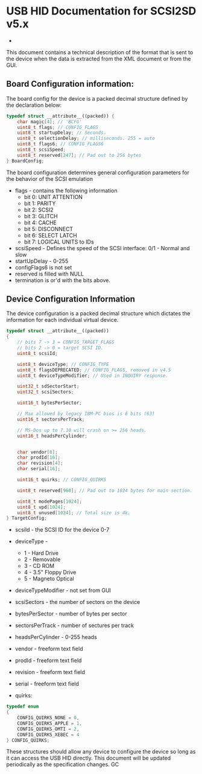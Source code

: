 # USB HID Documentation for SCSI2SD v5.x
-

This document contains a technical description of the format that is sent to the device when the data is extracted from the XML document or from the GUI.

## Board Configuration information:
The board config for the device is a packed decimal structure defined by the declaration below:

```C++
typedef struct __attribute__((packed)) {
	char magic[4]; // 'BCFG'
	uint8_t flags; // CONFIG_FLAGS
	uint8_t startupDelay; // Seconds.
	uint8_t selectionDelay; // milliseconds. 255 = auto
	uint8_t flags6; // CONFIG_FLAGS6
	uint8_t scsiSpeed;
	uint8_t reserved[247]; // Pad out to 256 bytes
} BoardConfig;
```

The board configuration determines general configuration parameters for the behavior of the SCSI emulation

* flags - contains the following information
	* bit 0: UNIT ATTENTION
	* bit 1: PARITY
	* bit 2: SCSI2
	* bit 3: GLITCH
	* bit 4: CACHE
	* bit 5: DISCONNECT
	* bit 6: SELECT LATCH
	* bit 7: LOGICAL UNITS to IDs
* scsiSpeed - Defines the speed of the SCSI interface: 0/1 - Normal and slow
* startUpDelay - 0-255
* configFlags6 is not set
* reserved is filled with NULL
* termination is or'd with the bits above.

## Device Configuration Information
The device configuration is a packed decimal structure which dictates the information for each individual virtual device.

```C++
typedef struct __attribute__((packed))
{
	// bits 7 -> 3 = CONFIG_TARGET_FLAGS
	// bits 2 -> 0 = target SCSI ID.
	uint8_t scsiId;

	uint8_t deviceType; // CONFIG_TYPE
	uint8_t flagsDEPRECATED; // CONFIG_FLAGS, removed in v4.5
	uint8_t deviceTypeModifier; // Used in INQUIRY response.

	uint32_t sdSectorStart;
	uint32_t scsiSectors;

	uint16_t bytesPerSector;

	// Max allowed by legacy IBM-PC bios is 6 bits (63)
	uint16_t sectorsPerTrack;

	// MS-Dos up to 7.10 will crash on >= 256 heads.
	uint16_t headsPerCylinder;


	char vendor[8];
	char prodId[16];
	char revision[4];
	char serial[16];

	uint16_t quirks; // CONFIG_QUIRKS

	uint8_t reserved[960]; // Pad out to 1024 bytes for main section.

	uint8_t modePages[1024];
	uint8_t vpd[1024];
	uint8_t unused[1024]; // Total size is 4k.
} TargetConfig;
```

* scsiId - the SCSI ID for the device 0-7
* deviceType - 
	* 1 - Hard Drive
	* 2 - Removable
	* 3 - CD ROM
	* 4 - 3.5" Floppy Drive
	* 5 - Magneto Optical
* deviceTypeModifier - not set from GUI
* scsiSectors - the number of sectors on the device
* bytesPerSector - number of bytes per sector
* sectorsPerTrack - number of sectures per track
* headsPerCylinder - 0-255 heads
* vendor - freeform text field
* prodId - freeform text field
* revision - freeform text field
* serial - freeform text field

* quirks:
```C
typedef enum
{
	CONFIG_QUIRKS_NONE = 0,
	CONFIG_QUIRKS_APPLE = 1,
	CONFIG_QUIRKS_OMTI = 2,
	CONFIG_QUIRKS_XEBEC = 4
} CONFIG_QUIRKS;
```

These structures should allow any device to configure the device so long as it can access the USB HID directly.  This document will be updated periodically as the specification changes. GC